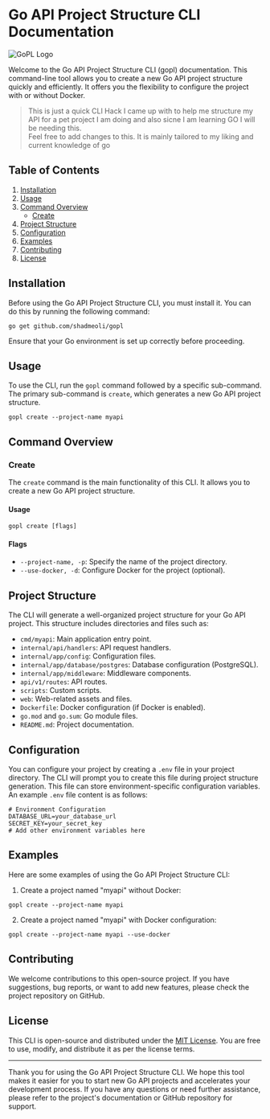 # Go API Project Structure CLI Documentation

![GoPL Logo](./app/gopl-logo.png)

Welcome to the Go API Project Structure CLI (gopl) documentation. This command-line tool allows you to create a new Go API project structure quickly and efficiently. It offers you the flexibility to configure the project with or without Docker.

> This is just a quick CLI Hack I came up with to help me structure my API for a pet project I am doing and also sicne I am learning GO I will be needing this. <br> Feel free to add changes to this. It is mainly tailored to my liking and current knowledge of go <br>

## Table of Contents

1. [Installation](#installation)
2. [Usage](#usage)
3. [Command Overview](#command-overview)
   - [Create](#create-command)
4. [Project Structure](#project-structure)
5. [Configuration](#configuration)
6. [Examples](#examples)
7. [Contributing](#contributing)
8. [License](#license)

## Installation <a name="installation"></a>

Before using the Go API Project Structure CLI, you must install it. You can do this by running the following command:

```shell
go get github.com/shadmeoli/gopl
```

Ensure that your Go environment is set up correctly before proceeding.

## Usage <a name="usage"></a>

To use the CLI, run the `gopl` command followed by a specific sub-command. The primary sub-command is `create`, which generates a new Go API project structure.

```shell
gopl create --project-name myapi
```

## Command Overview <a name="command-overview"></a>

### Create <a name="create-command"></a>

The `create` command is the main functionality of this CLI. It allows you to create a new Go API project structure.

#### Usage

```shell
gopl create [flags]
```

#### Flags

- `--project-name, -p`: Specify the name of the project directory.
- `--use-docker, -d`: Configure Docker for the project (optional).

## Project Structure <a name="project-structure"></a>

The CLI will generate a well-organized project structure for your Go API project. This structure includes directories and files such as:

- `cmd/myapi`: Main application entry point.
- `internal/api/handlers`: API request handlers.
- `internal/app/config`: Configuration files.
- `internal/app/database/postgres`: Database configuration (PostgreSQL).
- `internal/app/middleware`: Middleware components.
- `api/v1/routes`: API routes.
- `scripts`: Custom scripts.
- `web`: Web-related assets and files.
- `Dockerfile`: Docker configuration (if Docker is enabled).
- `go.mod` and `go.sum`: Go module files.
- `README.md`: Project documentation.

## Configuration <a name="configuration"></a>

You can configure your project by creating a `.env` file in your project directory. The CLI will prompt you to create this file during project structure generation. This file can store environment-specific configuration variables. An example `.env` file content is as follows:

```shell
# Environment Configuration
DATABASE_URL=your_database_url
SECRET_KEY=your_secret_key
# Add other environment variables here
```

## Examples <a name="examples"></a>

Here are some examples of using the Go API Project Structure CLI:

1. Create a project named "myapi" without Docker:

```shell
gopl create --project-name myapi
```

2. Create a project named "myapi" with Docker configuration:

```shell
gopl create --project-name myapi --use-docker
```

## Contributing <a name="contributing"></a>

We welcome contributions to this open-source project. If you have suggestions, bug reports, or want to add new features, please check the project repository on GitHub.

## License <a name="license"></a>

This CLI is open-source and distributed under the [MIT License](https://opensource.org/licenses/MIT). You are free to use, modify, and distribute it as per the license terms.

---

Thank you for using the Go API Project Structure CLI. We hope this tool makes it easier for you to start new Go API projects and accelerates your development process. If you have any questions or need further assistance, please refer to the project's documentation or GitHub repository for support.
